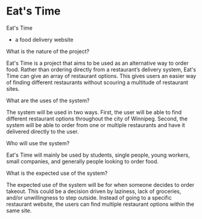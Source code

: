 # Eat's Time
Eat's Time
- a food delivery website

What is the nature of the project?

Eat's Time is a project that aims to be used as an alternative way to order food. Rather than ordering directly from a restaurant’s delivery system, Eat's Time can give an array of restaurant options. This gives users an easier way of finding different restaurants without scouring a multitude of restaurant sites. 


What are the uses of the system?

The system will be used in two ways. First, the user will be able to find different restaurant options throughout the city of Winnipeg. Second, the system will be able to order from one or multiple restaurants and have it delivered directly to the user.


Who will use the system?

Eat's Time will mainly be used by students, single people, young workers, small companies, and generally people looking to order food.


What is the expected use of the system?

The expected use of the system will be for when someone decides to order takeout. This could be a decision driven by laziness, lack of groceries, and/or unwillingness to step outside. Instead of going to a specific restaurant website, the users can find multiple restaurant options within the same site.
